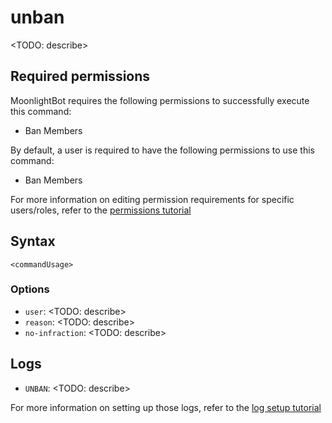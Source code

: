 # unban

<TODO: describe>

## Required permissions

MoonlightBot requires the following permissions to successfully execute this command:

* Ban Members

By default, a user is required to have the following permissions to use this command:

* Ban Members

For more information on editing permission requirements for specific users/roles, refer to the [permissions tutorial](<linkToPermissionsTutorial>)

## Syntax

```text
<commandUsage>
```

### Options

* `user`: <TODO: describe>
* `reason`: <TODO: describe>
* `no-infraction`: <TODO: describe>

## Logs

* `UNBAN`: <TODO: describe>

For more information on setting up those logs, refer to the [log setup tutorial](<linkToLogTutorial>)